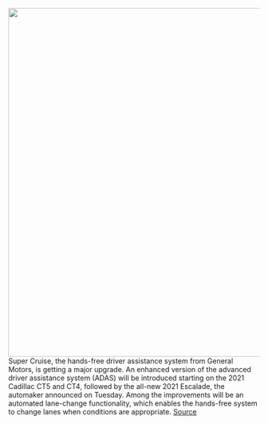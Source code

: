 <img src='https://cdn.vox-cdn.com/thumbor/sv52K3WlnGFof0kdljNc9sUZoO8=/0x0:8736x5856/1200x800/filters:focal(3670x2230:5066x3626)/cdn.vox-cdn.com/uploads/chorus_image/image/66205627/Super_Cruise_Lane_Change_Photo_FINAL.0.jpg' width='700px' /><br/>
Super Cruise, the hands-free driver assistance system from General Motors, is getting a major upgrade. An enhanced version of the advanced driver assistance system (ADAS) will be introduced starting on the 2021 Cadillac CT5 and CT4, followed by the all-new 2021 Escalade, the automaker announced on Tuesday. Among the improvements will be an automated lane-change functionality, which enables the hands-free system to change lanes when conditions are appropriate.
<a href='https://www.theverge.com/2020/1/28/21111495/cadillac-super-cruise-automatic-lane-change-gm-update'> Source <a/>